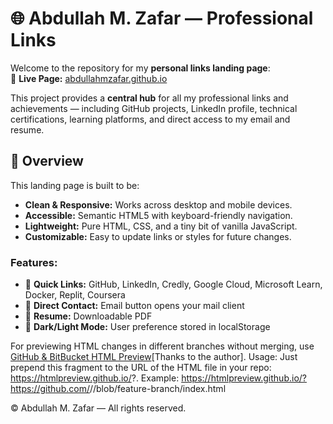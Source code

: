 # 🌐 Abdullah M. Zafar — Professional Links

Welcome to the repository for my **personal links landing page**:  
🔗 **Live Page:** [abdullahmzafar.github.io](https://abdullahmzafar.github.io/)

This project provides a **central hub** for all my professional links and achievements — including GitHub projects, LinkedIn profile, technical certifications, learning platforms, and direct access to my email and resume.

## 📖 Overview
This landing page is built to be:
- **Clean & Responsive:** Works across desktop and mobile devices.
- **Accessible:** Semantic HTML5 with keyboard-friendly navigation.
- **Lightweight:** Pure HTML, CSS, and a tiny bit of vanilla JavaScript.
- **Customizable:** Easy to update links or styles for future changes.

### Features:
- 🔗 **Quick Links:** GitHub, LinkedIn, Credly, Google Cloud, Microsoft Learn, Docker, Replit, Coursera  
- 📧 **Direct Contact:** Email button opens your mail client  
- 📄 **Resume:** Downloadable PDF  
- 🌙 **Dark/Light Mode:** User preference stored in localStorage



For previewing HTML changes in different branches without merging, use [GitHub & BitBucket HTML Preview](https://github.com/htmlpreview/htmlpreview.github.com)[Thanks to the author].
Usage:
Just prepend this fragment to the URL of the HTML file in your repo:
https://htmlpreview.github.io/?. 
Example: https://htmlpreview.github.io/?https://github.com/<your-username>/<your-repo>/blob/feature-branch/index.html

© Abdullah M. Zafar — All rights reserved.

